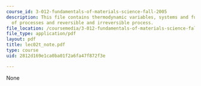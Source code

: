```yaml
---
course_id: 3-012-fundamentals-of-materials-science-fall-2005
description: This file contains thermodynamic variables, systems and functions, identification
  of processes and reversible and irreversible process.
file_location: /coursemedia/3-012-fundamentals-of-materials-science-fall-2005/2812d169e1ca0ba01f2a6fa47f872f3e_lec02t_note.pdf
file_type: application/pdf
layout: pdf
title: lec02t_note.pdf
type: course
uid: 2812d169e1ca0ba01f2a6fa47f872f3e

---
```

None